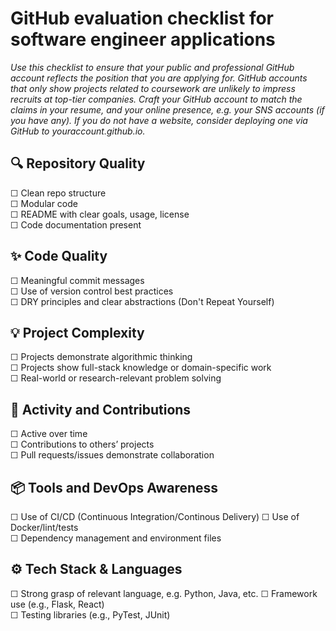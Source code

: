 # GitHub evaluation checklist for software engineer applications

_Use this checklist to ensure that your public and professional GitHub account reflects the position that you are applying for. GitHub accounts that only show projects related to coursework are unlikely to impress recruits at top-tier companies. Craft your GitHub account to match the claims in your resume, and your online presence, e.g. your SNS accounts (if you have any). If you do not have a website, consider deploying one via GitHub to youraccount.github.io._

## 🔍 Repository Quality
☐ Clean repo structure  
☐ Modular code  
☐ README with clear goals, usage, license  
☐ Code documentation present  

## ✨ Code Quality
☐ Meaningful commit messages  
☐ Use of version control best practices  
☐ DRY principles and clear abstractions  (Don't Repeat Yourself)

## 💡 Project Complexity
☐ Projects demonstrate algorithmic thinking  
☐ Projects show full-stack knowledge or domain-specific work  
☐ Real-world or research-relevant problem solving  

## 🔁 Activity and Contributions
☐ Active over time  
☐ Contributions to others’ projects  
☐ Pull requests/issues demonstrate collaboration  

## 📦 Tools and DevOps Awareness
☐ Use of CI/CD  (Continuous Integration/Continous Delivery)
☐ Use of Docker/lint/tests  
☐ Dependency management and environment files  

## ⚙️ Tech Stack & Languages
☐ Strong grasp of relevant language, e.g. Python, Java, etc.
☐ Framework use (e.g., Flask, React)  
☐ Testing libraries (e.g., PyTest, JUnit)

